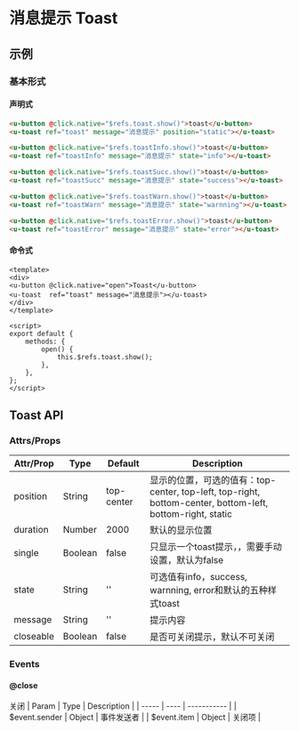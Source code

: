 # 消息提示 Toast

## 示例
### 基本形式

#### 声明式


``` html
<u-button @click.native="$refs.toast.show()">toast</u-button>
<u-toast ref="toast" message="消息提示" position="static"></u-toast>
```

``` html
<u-button @click.native="$refs.toastInfo.show()">toast</u-button>
<u-toast ref="toastInfo" message="消息提示" state="info"></u-toast>
```

``` html
<u-button @click.native="$refs.toastSucc.show()">toast</u-button>
<u-toast ref="toastSucc" message="消息提示" state="success"></u-toast>
```

``` html
<u-button @click.native="$refs.toastWarn.show()">toast</u-button>
<u-toast ref="toastWarn" message="消息提示" state="warnning"></u-toast>
```

``` html
<u-button @click.native="$refs.toastError.show()">toast</u-button>
<u-toast ref="toastError" message="消息提示" state="error"></u-toast>
```

#### 命令式


``` vue
<template>
<div>
<u-button @click.native="open">Toast</u-button>
<u-toast  ref="toast" message="消息提示"></u-toast>
</div>
</template>

<script>
export default {
    methods: {
        open() {
            this.$refs.toast.show();
        },
    },
};
</script>
```

## Toast API
### Attrs/Props

| Attr/Prop | Type | Default | Description |
| --------- | ---- | ------- | ----------- |
| position | String | top-center | 显示的位置，可选的值有：top-center, top-left, top-right, bottom-center, bottom-left, bottom-right, static |
| duration | Number | 2000 | 默认的显示位置 |
| single | Boolean | false | 只显示一个toast提示，，需要手动设置，默认为false |
| state | String | '' | 可选值有info，success, warnning, error和默认的五种样式toast |
| message | String | '' | 提示内容 |
| closeable | Boolean | false | 是否可关闭提示，默认不可关闭 |

### Events 
#### @close
关闭
| Param | Type | Description |
| ----- | ---- | ----------- |
| $event.sender | Object | 事件发送者 |
| $event.item | Object | 关闭项 |

